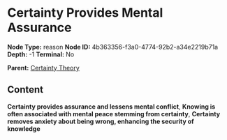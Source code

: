 # Certainty Provides Mental Assurance

**Node Type:** reason
**Node ID:** 4b363356-f3a0-4774-92b2-a34e2219b71a
**Depth:** -1
**Terminal:** No

**Parent:** [Certainty Theory](certainty-theory.md)

## Content

**Certainty provides assurance and lessens mental conflict**, **Knowing is often associated with mental peace stemming from certainty**, **Certainty removes anxiety about being wrong, enhancing the security of knowledge**
